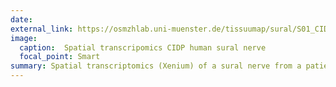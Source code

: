 ```yaml
---
date:
external_link: https://osmzhlab.uni-muenster.de/tissuumap/sural/S01_CIDP/
image:
  caption:  Spatial transcripomics CIDP human sural nerve
  focal_point: Smart
summary: Spatial transcriptomics (Xenium) of a sural nerve from a patient suffering from CIDP (chronic inflammatory demyelinating polyneuropathy) (S01).
---
```

